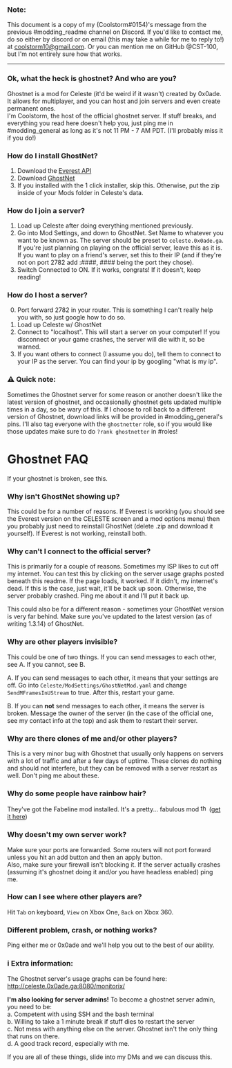 ### Note:
This document is a copy of my (Coolstorm#0154)'s message from the previous #modding_readme channel on Discord. If you'd like to contact me, do so either by discord or on email (this may take a while for me to reply to!) at coolstorm10@gmail.com. Or you can mention me on GitHub @CST-100, but I'm not entirely sure how that works.

---

### Ok, what the heck is ghostnet? And who are you?
Ghostnet is a mod for Celeste (it'd be weird if it wasn't) created by 0x0ade. It allows for multiplayer, and you can host and join servers and even create permanent ones.  
I'm Coolstorm, the host of the official ghostnet server. If stuff breaks, and everything you read here doesn't help you, just ping me in #modding_general as long as it's not 11 PM - 7 AM PDT. (I'll probably miss it if you do!)

### How do I install GhostNet?
1. Download the [Everest API](https://everestapi.github.io/)  
2. Download [GhostNet](https://gamebanana.com/gamefiles/6801)  
3. If you installed with the 1 click installer, skip this. Otherwise, put the zip inside of your Mods folder in Celeste's data.  

### How do I join a server?
1. Load up Celeste after doing everything mentioned previously.
2. Go into Mod Settings,  and down to GhostNet. Set Name to whatever you want to be known as. The server should be preset to `celeste.0x0ade.ga`. If you're just planning on playing on the official server, leave this as it is. If you want to play on a friend's server, set this to their IP (and if they're not on port 2782 add :####, #### being the port they chose). 
3. Switch Connected to ON. If it works, congrats! If it doesn't, keep reading!

### How do I host a server?
0. Port forward 2782 in your router. This is something I can't really help you with, so just google how to do so.
1. Load up Celeste w/ GhostNet
2. Connect to "localhost". This will start a server on your computer! If you disconnect or your game crashes, the server will die with it, so be warned.
3. If you want others to connect (I assume you do), tell them to connect to your IP as the server. You can find your ip by googling "what is my ip".

### ⚠ Quick note:
Sometimes the Ghostnet server for some reason or another doesn't like the latest version of ghostnet, and occasionally ghostnet gets updated multiple times in a day, so be wary of this. If I choose to roll back to a different version of Ghostnet, download links will be provided in #modding_general's pins. I'll also tag everyone with the `ghostnetter` role, so if you would like those updates make sure to do `?rank ghostnetter` in #roles!

# Ghostnet FAQ 
If your ghostnet is broken, see this.

### Why isn't GhostNet showing up?
This could be for a number of reasons. If Everest is working (you should see the Everest version on the CELESTE screen and a mod options menu) then you probably just need to reinstall GhostNet (delete .zip and download it yourself). If Everest is not working, reinstall both.

### Why can't I connect to the official server?
This is primarily for a couple of reasons. Sometimes my ISP likes to cut off my internet. You can test this by clicking on the server usage graphs posted beneath this readme. If the page loads, it worked. If it didn't, my internet's dead. If this is the case, just wait, it'll be back up soon. Otherwise, the server probably crashed. Ping me about it and I'll put it back up.

This could also be for a different reason - sometimes your GhostNet version is very far behind. Make sure you've updated to the latest version (as of writing 1.3.14) of GhostNet. 

### Why are other players invisible?
This could be one of two things. If you can send messages to each other, see A. If you cannot, see B.

A. If you can send messages to each other, it means that your settings are off. Go into `Celeste/ModSettings/GhostNetMod.yaml` and change `SendMFramesInUStream` to true. After this, restart your game.

B. If you can **not** send messages to each other, it means the server is broken. Message the owner of the server (in the case of the official one, see my contact info at the top) and ask them to restart their server.

### Why are there clones of me and/or other players?
This is a very minor bug with Ghostnet that usually only happens on servers with a lot of traffic and after a few days of uptime. These clones do nothing and should not interfere, but they can be removed with a server restart as well. Don't ping me about these.

### Why do some people have rainbow hair?
They've got the Fabeline mod installed. It's a pretty... fabulous mod <img alt="thonkerguns" src="https://cdn.discordapp.com/emojis/370633336202330112.png?v=1" height="16"> ([get it here](https://gamebanana.com/skins/163152))

### Why doesn't my own server work?
Make sure your ports are forwarded. Some routers will not port forward unless you hit an add button and then an apply button.  
Also, make sure your firewall isn't blocking it. If the server actually crashes (assuming it's ghostnet doing it and/or you have headless enabled) ping me.

### How can I see where other players are?
Hit `Tab` on keyboard, `View` on Xbox One, `Back` on Xbox 360.

### Different problem, crash, or nothing works?
Ping either me or 0x0ade and we'll help you out to the best of our ability.

### ℹ Extra information:
The Ghostnet server's usage graphs can be found here: http://celeste.0x0ade.ga:8080/monitorix/

**I'm also looking for server admins!** To become a ghostnet server admin, you need to be:  
a. Competent with using SSH and the bash terminal  
b. Willing to take a 1 minute break if stuff dies to restart the server  
c. Not mess with anything else on the server. Ghostnet isn't the only thing that runs on there.  
d. A good track record, especially with me.

If you are all of these things, slide into my DMs and we can discuss this.